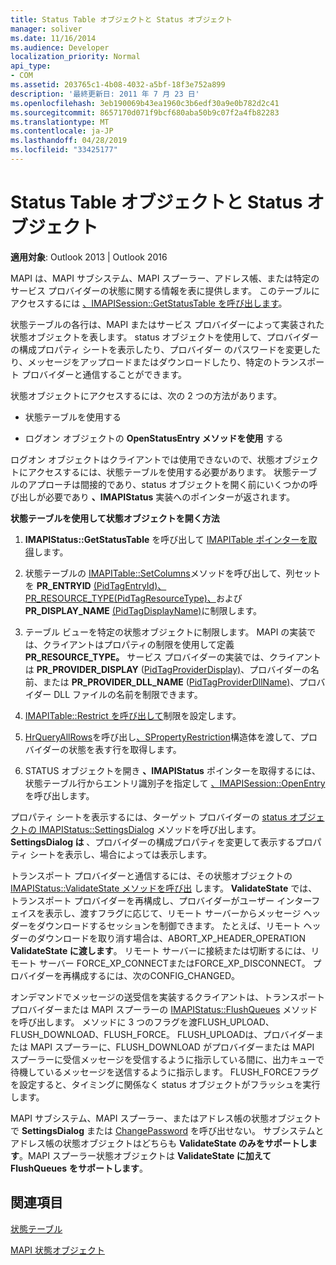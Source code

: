 ```yaml
---
title: Status Table オブジェクトと Status オブジェクト
manager: soliver
ms.date: 11/16/2014
ms.audience: Developer
localization_priority: Normal
api_type:
- COM
ms.assetid: 203765c1-4b08-4032-a5bf-18f3e752a899
description: '最終更新日: 2011 年 7 月 23 日'
ms.openlocfilehash: 3eb190069b43ea1960c3b6edf30a9e0b782d2c41
ms.sourcegitcommit: 8657170d071f9bcf680aba50b9c07f2a4fb82283
ms.translationtype: MT
ms.contentlocale: ja-JP
ms.lasthandoff: 04/28/2019
ms.locfileid: "33425177"
---
```

# <a name="status-table-and-status-objects"></a>Status Table オブジェクトと Status オブジェクト

  
  
**適用対象**: Outlook 2013 | Outlook 2016 
  
MAPI は、MAPI サブシステム、MAPI スプーラー、アドレス帳、または特定のサービス プロバイダーの状態に関する情報を表に提供します。 このテーブルにアクセスするには [、IMAPISession::GetStatusTable を呼び出します](imapisession-getstatustable.md)。
  
状態テーブルの各行は、MAPI またはサービス プロバイダーによって実装された状態オブジェクトを表します。 status オブジェクトを使用して、プロバイダーの構成プロパティ シートを表示したり、プロバイダー のパスワードを変更したり、メッセージをアップロードまたはダウンロードしたり、特定のトランスポート プロバイダーと通信することができます。 
  
状態オブジェクトにアクセスするには、次の 2 つの方法があります。
  
- 状態テーブルを使用する
    
- ログオン オブジェクトの **OpenStatusEntry メソッドを使用** する 
    
ログオン オブジェクトはクライアントでは使用できないので、状態オブジェクトにアクセスするには、状態テーブルを使用する必要があります。 状態テーブルのアプローチは間接的であり、status オブジェクトを開く前にいくつかの呼び出しが必要であり **、IMAPIStatus** 実装へのポインターが返されます。 
  
 **状態テーブルを使用して状態オブジェクトを開く方法**
  
1. **IMAPIStatus::GetStatusTable** を呼び出して [IMAPITable ポインターを取得](imapitableiunknown.md)します。 
    
2. 状態テーブルの [IMAPITable::SetColumns](imapitable-setcolumns.md)メソッドを呼び出して、列セットを **PR_ENTRYID** [(PidTagEntryId)、PR_RESOURCE_TYPE](pidtagentryid-canonical-property.md)[(PidTagResourceType)、](pidtagresourcetype-canonical-property.md)および **PR_DISPLAY_NAME** [(PidTagDisplayName)](pidtagdisplayname-canonical-property.md)に制限します。 
    
3. テーブル ビューを特定の状態オブジェクトに制限します。 MAPI の実装では、クライアントはプロパティの制限を使用して定義 **PR_RESOURCE_TYPE。** サービス プロバイダーの実装では、クライアントは **PR_PROVIDER_DISPLAY** ([PidTagProviderDisplay)](pidtagproviderdisplay-canonical-property.md)、プロバイダーの名前、または **PR_PROVIDER_DLL_NAME** ([PidTagProviderDllName)](pidtagproviderdllname-canonical-property.md)、プロバイダー DLL ファイルの名前を制限できます。
    
4. [IMAPITable::Restrict を呼び出して](imapitable-restrict.md)制限を設定します。 
    
5. [HrQueryAllRows](hrqueryallrows.md)を呼び出し[、SPropertyRestriction](spropertyrestriction.md)構造体を渡して、プロバイダーの状態を表す行を取得します。 
    
6. STATUS オブジェクトを開き **、IMAPIStatus** ポインターを取得するには、状態テーブル行からエントリ識別子を指定して [、IMAPISession::OpenEntry](imapisession-openentry.md)を呼び出します。 
    
プロパティ シートを表示するには、ターゲット プロバイダーの [status オブジェクトの IMAPIStatus::SettingsDialog](imapistatus-settingsdialog.md) メソッドを呼び出します。 **SettingsDialog は** 、プロバイダーの構成プロパティを変更して表示するプロパティ シートを表示し、場合によっては表示します。 
  
トランスポート プロバイダーと通信するには、その状態オブジェクトの [IMAPIStatus::ValidateState メソッドを呼び出](imapistatus-validatestate.md) します。 **ValidateState** では、トランスポート プロバイダーを再構成し、プロバイダーがユーザー インターフェイスを表示し、渡すフラグに応じて、リモート サーバーからメッセージ ヘッダーをダウンロードするセッションを制御できます。 たとえば、リモート ヘッダーのダウンロードを取り消す場合は、ABORT_XP_HEADER_OPERATION **ValidateState に渡します**。 リモート サーバーに接続または切断するには、リモート サーバー FORCE_XP_CONNECTまたはFORCE_XP_DISCONNECT。 プロバイダーを再構成するには、次のCONFIG_CHANGED。 
  
オンデマンドでメッセージの送受信を実装するクライアントは、トランスポート プロバイダーまたは MAPI スプーラーの [IMAPIStatus::FlushQueues](imapistatus-flushqueues.md) メソッドを呼び出します。 メソッドに 3 つのフラグを渡FLUSH_UPLOAD、FLUSH_DOWNLOAD、FLUSH_FORCE。 FLUSH_UPLOADは、プロバイダーまたは MAPI スプーラーに、FLUSH_DOWNLOAD がプロバイダーまたは MAPI スプーラーに受信メッセージを受信するように指示している間に、出力キューで待機しているメッセージを送信するように指示します。 FLUSH_FORCEフラグを設定すると、タイミングに関係なく status オブジェクトがフラッシュを実行します。 
  
MAPI サブシステム、MAPI スプーラー、またはアドレス帳の状態オブジェクトで **SettingsDialog** または [ChangePassword](imapistatus-changepassword.md) を呼び出せない。 サブシステムとアドレス帳の状態オブジェクトはどちらも **ValidateState のみをサポートします**。MAPI スプーラー状態オブジェクトは **ValidateState に加えて FlushQueues** **をサポートします**。
  
## <a name="see-also"></a>関連項目



[状態テーブル](status-tables.md)
  
[MAPI 状態オブジェクト](mapi-status-objects.md)

